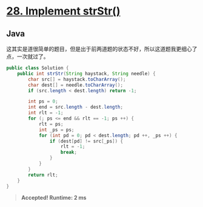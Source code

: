 # [28. Implement strStr()](https://leetcode.com/problems/implement-strstr/)

## Java

这其实是道很简单的题目，但是出于前两道题的状态不好，所以这道题我更细心了点，一次就过了。

```java
public class Solution {
    public int strStr(String haystack, String needle) {
        char src[] = haystack.toCharArray();
        char dest[] = needle.toCharArray();
        if (src.length < dest.length) return -1;

        int ps = 0;
        int end = src.length - dest.length;
        int rlt = -1;
        for (; ps <= end && rlt == -1; ps ++) {
            rlt = ps;
            int _ps = ps;
            for (int pd = 0; pd < dest.length; pd ++, _ps ++) {
                if (dest[pd] != src[_ps]) {
                    rlt = -1;
                    break;
                }
            }
        }
        return rlt;
    }
}
```

> **Accepted! Runtime: 2 ms**
